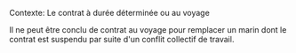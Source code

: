 Contexte: Le contrat à durée déterminée ou au voyage

Il ne peut être conclu de contrat au voyage pour remplacer un marin dont le contrat est suspendu par suite d'un conflit collectif de travail.